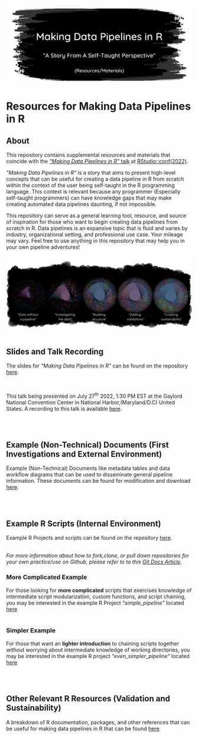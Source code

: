 <img src="images/readme_logo.png" alt="Making Data Pipelines in R: A Story From A Self Taught Perspective Resources and Materials on a black and gray blotchy background" style="max-width='100%'"/>

# **Resources for Making Data Pipelines in R** <br>

## **About**

This repository contains supplemental resources and materials that coincide with the [*"Making Data Pipelines in R"* talk](https://sched.co/11iZI) at [RStudio::conf(2022)](https://www.rstudio.com/conference/2022/schedule/).

*"Making Data Pipelines in R"* is a story that aims to present high-level concepts that can be useful for creating a data pipeline in R from scratch within the context of the user being self-taught in the R programming language. This context is relevant because any programmer (Especially self-taught programmers) can have knowledge gaps that may make creating automated data pipelines daunting, if not impossible.

This repository can serve as a general learning tool, resource, and source of inspiration for those who want to begin creating data pipelines from scratch in R. Data pipelines is an expansive topic that is fluid and varies by industry, organizational setting, and professional use case. Your mileage may vary. Feel free to use anything in this repository that may help you in your own pipeline adventures!

<img src="images/pl_flow.png" alt="A visual artistic representation of a data pipeline in stages as you start from creating it, to investigating the data, to building structure into it, adding data validations, and creating and maintaining sustainability." style="max-width='100%'"/>

<br>

## **Slides and Talk Recording**

The slides for *"Making Data Pipelines in R"* can be found on the repository [here](https://meghansaha.github.io/pipelines_in_R).

<br>

This talk being presented on July 27<sup>th</sup> 2022, 1:30 PM EST at the Gaylord National Convention Center in National Harbor,(Maryland/D.C) United States. A recording to this talk is available [here](https://www.rstudio.com/conference/2022/talks/making-data-pipelines-in-r/).

<br><br>

## **Example (Non-Technical) Documents (First Investigations and External Environment)**

Example (Non-Technical) Documents like metadata tables and data workflow diagrams that can be used to disseminate general pipeline information. These documents can be found for modification and download [here](examples/documents).

<br><br>

## **Example R Scripts (Internal Environment)**

Example R Projects and scripts can be found on the repository [here](examples/project_files).<br><br>

*For more information about how to fork,clone, or pull down repositories for your own practice/use on Github, please refer to to this [Git Docs Article](https://docs.github.com/en/get-started/quickstart/fork-a-repo).*<br>


### More Complicated Example

For those looking for **more complicated** scripts that exercises knowledge of intermediate script modularization, custom functions, and script chaining, you may be interested in the example R Project *"simple_pipeline"* located [here](examples/project_files/simple_pipeline)<br><br>

### Simpler Example

For those that want an **lighter introduction** to chaining scripts together without worrying about intermediate knowledge of working directories, you may be interested in the example R project *"even_simpler_pipeline"* located [here](examples/project_files/even_simpler_pipeline)

<br><br>

## **Other Relevant R Resources (Validation and Sustainability)**

A breakdown of R documentation, packages, and other references that can be useful for making data pipelines in R that can be found [here](other_resources.md).
